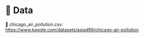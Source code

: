 # 📂 Data

📌 chicago_air_pollution.csv: https://www.kaggle.com/datasets/asjad99/chicago-air-pollution
